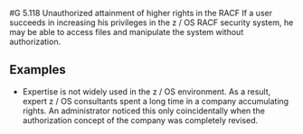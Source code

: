#G 5.118 Unauthorized attainment of higher rights in the RACF
If a user succeeds in increasing his privileges in the z / OS RACF security system, he may be able to access files and manipulate the system without authorization.



## Examples 
* Expertise is not widely used in the z / OS environment. As a result, expert z / OS consultants spent a long time in a company accumulating rights. An administrator noticed this only coincidentally when the authorization concept of the company was completely revised.




